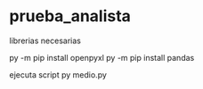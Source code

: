 # prueba_analista

librerias necesarias

 py -m pip install openpyxl
 py -m pip install pandas
 
 ejecuta script
 py medio.py
